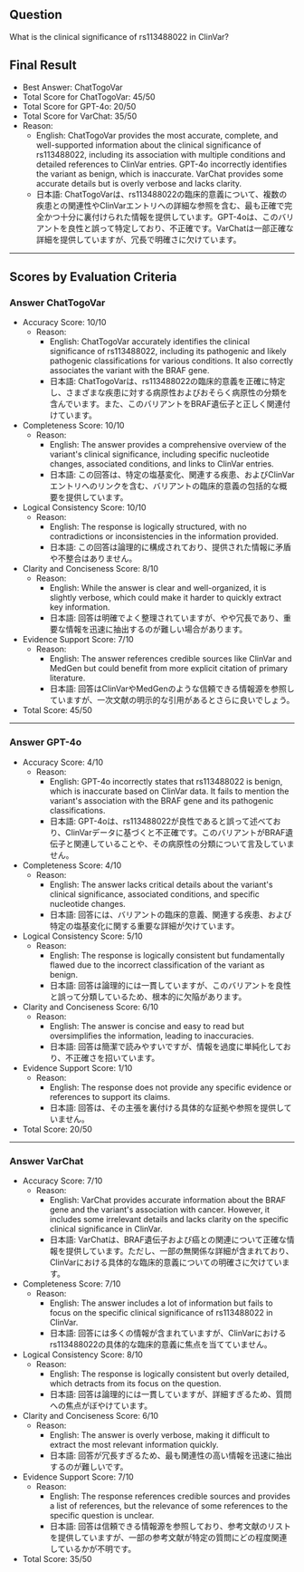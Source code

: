 ## Question

What is the clinical significance of rs113488022 in ClinVar?

## Final Result

- Best Answer: ChatTogoVar
- Total Score for ChatTogoVar: 45/50
- Total Score for GPT-4o: 20/50
- Total Score for VarChat: 35/50
- Reason:
  - English: ChatTogoVar provides the most accurate, complete, and well-supported information about the clinical significance of rs113488022, including its association with multiple conditions and detailed references to ClinVar entries. GPT-4o incorrectly identifies the variant as benign, which is inaccurate. VarChat provides some accurate details but is overly verbose and lacks clarity.
  - 日本語: ChatTogoVarは、rs113488022の臨床的意義について、複数の疾患との関連性やClinVarエントリへの詳細な参照を含む、最も正確で完全かつ十分に裏付けられた情報を提供しています。GPT-4oは、このバリアントを良性と誤って特定しており、不正確です。VarChatは一部正確な詳細を提供していますが、冗長で明確さに欠けています。

---

## Scores by Evaluation Criteria

### Answer ChatTogoVar
- Accuracy Score: 10/10
  - Reason: 
    - English: ChatTogoVar accurately identifies the clinical significance of rs113488022, including its pathogenic and likely pathogenic classifications for various conditions. It also correctly associates the variant with the BRAF gene.
    - 日本語: ChatTogoVarは、rs113488022の臨床的意義を正確に特定し、さまざまな疾患に対する病原性およびおそらく病原性の分類を含んでいます。また、このバリアントをBRAF遺伝子と正しく関連付けています。
- Completeness Score: 10/10
  - Reason: 
    - English: The answer provides a comprehensive overview of the variant's clinical significance, including specific nucleotide changes, associated conditions, and links to ClinVar entries.
    - 日本語: この回答は、特定の塩基変化、関連する疾患、およびClinVarエントリへのリンクを含む、バリアントの臨床的意義の包括的な概要を提供しています。
- Logical Consistency Score: 10/10
  - Reason: 
    - English: The response is logically structured, with no contradictions or inconsistencies in the information provided.
    - 日本語: この回答は論理的に構成されており、提供された情報に矛盾や不整合はありません。
- Clarity and Conciseness Score: 8/10
  - Reason: 
    - English: While the answer is clear and well-organized, it is slightly verbose, which could make it harder to quickly extract key information.
    - 日本語: 回答は明確でよく整理されていますが、やや冗長であり、重要な情報を迅速に抽出するのが難しい場合があります。
- Evidence Support Score: 7/10
  - Reason: 
    - English: The answer references credible sources like ClinVar and MedGen but could benefit from more explicit citation of primary literature.
    - 日本語: 回答はClinVarやMedGenのような信頼できる情報源を参照していますが、一次文献の明示的な引用があるとさらに良いでしょう。
- Total Score: 45/50

---

### Answer GPT-4o
- Accuracy Score: 4/10
  - Reason: 
    - English: GPT-4o incorrectly states that rs113488022 is benign, which is inaccurate based on ClinVar data. It fails to mention the variant's association with the BRAF gene and its pathogenic classifications.
    - 日本語: GPT-4oは、rs113488022が良性であると誤って述べており、ClinVarデータに基づくと不正確です。このバリアントがBRAF遺伝子と関連していることや、その病原性の分類について言及していません。
- Completeness Score: 4/10
  - Reason: 
    - English: The answer lacks critical details about the variant's clinical significance, associated conditions, and specific nucleotide changes.
    - 日本語: 回答には、バリアントの臨床的意義、関連する疾患、および特定の塩基変化に関する重要な詳細が欠けています。
- Logical Consistency Score: 5/10
  - Reason: 
    - English: The response is logically consistent but fundamentally flawed due to the incorrect classification of the variant as benign.
    - 日本語: 回答は論理的には一貫していますが、このバリアントを良性と誤って分類しているため、根本的に欠陥があります。
- Clarity and Conciseness Score: 6/10
  - Reason: 
    - English: The answer is concise and easy to read but oversimplifies the information, leading to inaccuracies.
    - 日本語: 回答は簡潔で読みやすいですが、情報を過度に単純化しており、不正確さを招いています。
- Evidence Support Score: 1/10
  - Reason: 
    - English: The response does not provide any specific evidence or references to support its claims.
    - 日本語: 回答は、その主張を裏付ける具体的な証拠や参照を提供していません。
- Total Score: 20/50

---

### Answer VarChat
- Accuracy Score: 7/10
  - Reason: 
    - English: VarChat provides accurate information about the BRAF gene and the variant's association with cancer. However, it includes some irrelevant details and lacks clarity on the specific clinical significance in ClinVar.
    - 日本語: VarChatは、BRAF遺伝子および癌との関連について正確な情報を提供しています。ただし、一部の無関係な詳細が含まれており、ClinVarにおける具体的な臨床的意義についての明確さに欠けています。
- Completeness Score: 7/10
  - Reason: 
    - English: The answer includes a lot of information but fails to focus on the specific clinical significance of rs113488022 in ClinVar.
    - 日本語: 回答には多くの情報が含まれていますが、ClinVarにおけるrs113488022の具体的な臨床的意義に焦点を当てていません。
- Logical Consistency Score: 8/10
  - Reason: 
    - English: The response is logically consistent but overly detailed, which detracts from its focus on the question.
    - 日本語: 回答は論理的には一貫していますが、詳細すぎるため、質問への焦点がぼやけています。
- Clarity and Conciseness Score: 6/10
  - Reason: 
    - English: The answer is overly verbose, making it difficult to extract the most relevant information quickly.
    - 日本語: 回答が冗長すぎるため、最も関連性の高い情報を迅速に抽出するのが難しいです。
- Evidence Support Score: 7/10
  - Reason: 
    - English: The response references credible sources and provides a list of references, but the relevance of some references to the specific question is unclear.
    - 日本語: 回答は信頼できる情報源を参照しており、参考文献のリストを提供していますが、一部の参考文献が特定の質問にどの程度関連しているかが不明です。
- Total Score: 35/50